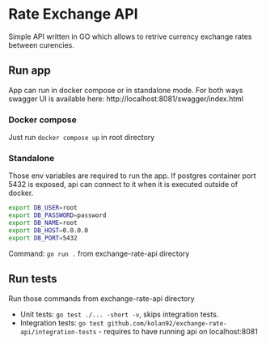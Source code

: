 # Rate Exchange API

Simple API written in GO which allows to retrive currency exchange rates between curencies.

## Run app

App can run in docker compose or in standalone mode.
For both ways swagger UI is available here: http://localhost:8081/swagger/index.html

### Docker compose

Just run `docker compose up` in root directory

### Standalone

Those env variables are required to run the app. If postgres container port 5432 is exposed, api can connect to it when it is executed outside of docker.

```bash
export DB_USER=root
export DB_PASSWORD=password
export DB_NAME=root
export DB_HOST=0.0.0.0
export DB_PORT=5432
```

Command: `go run .` from exchange-rate-api directory

## Run tests

Run those commands from exchange-rate-api directory

- Unit tests: `go test ./... -short -v`, skips integration tests.
- Integration tests: `go test github.com/kolan92/exchange-rate-api/integration-tests` - requires to have running api on localhost:8081
